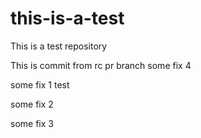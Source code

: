 # this-is-a-test
This is a test repository

This is commit from rc pr branch some fix 4

some fix 1 test

some fix 2

some fix 3